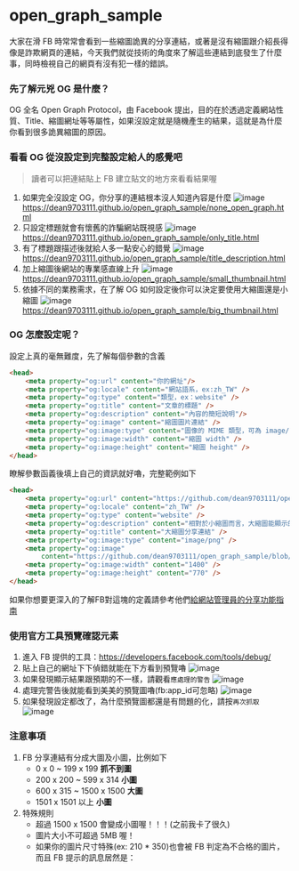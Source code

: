 # open_graph_sample

大家在滑 FB 時常常會看到一些縮圖詭異的分享連結，或著是沒有縮圖跟介紹長得像是詐欺網頁的連結，今天我們就從技術的角度來了解這些連結到底發生了什麼事，同時檢視自己的網頁有沒有犯一樣的錯誤。

### 先了解元兇 OG 是什麼？

OG 全名 Open Graph Protocol，由 Facebook 提出，目的在於透過定義網站性質、Title、縮圖網址等等屬性，如果沒設定就是隨機產生的結果，這就是為什麼你看到很多詭異縮圖的原因。

### 看看 OG 從沒設定到完整設定給人的感覺吧
>讀者可以把連結貼上 FB 建立貼文的地方來看看結果喔

1. 如果完全沒設定 OG，你分享的連結根本沒人知道內容是什麼
    ![image](/img/README/none_open_graph.png)
    https://dean9703111.github.io/open_graph_sample/none_open_graph.html
2. 只設定標題就會有懷舊的詐騙網站既視感
    ![image](/img/README/only_title.png)
    https://dean9703111.github.io/open_graph_sample/only_title.html
3. 有了標題跟描述後就給人多一點安心的錯覺
    ![image](/img/README/title_description.png)
    https://dean9703111.github.io/open_graph_sample/title_description.html
4. 加上縮圖後網站的專業感直線上升
    ![image](/img/README/small_thumbnail.png)
    https://dean9703111.github.io/open_graph_sample/small_thumbnail.html
5. 依據不同的業務需求，在了解 OG 如何設定後你可以決定要使用大縮圖還是小縮圖
    ![image](/img/README/big_thumbnail.png)
    https://dean9703111.github.io/open_graph_sample/big_thumbnail.html


### OG 怎麼設定呢？

設定上真的毫無難度，先了解每個參數的含義
```html
<head>
    <meta property="og:url" content="你的網址"/>
    <meta property="og:locale" content="網站語系，ex:zh_TW" />
    <meta property="og:type" content="類型，ex：website" />
    <meta property="og:title" content="文章的標題" />
    <meta property="og:description" content="內容的簡短說明"/>
    <meta property="og:image" content="縮圖圖片連結" />
    <meta property="og:image:type" content="圖像的 MIME 類型，可為 image/jpeg、image/gif 或 image/png" />
    <meta property="og:image:width" content="縮圖 width" />
    <meta property="og:image:height" content="縮圖 height" />
</head>
```

瞭解參數函義後填上自己的資訊就好嚕，完整範例如下
```html
<head>
	<meta property="og:url" content="https://github.com/dean9703111/open_graph_sample" />
	<meta property="og:locale" content="zh_TW" />
	<meta property="og:type" content="website" />
	<meta property="og:description" content="相對於小縮圖而言，大縮圖能顯示的文字量是比較少的，所以圖片上的資訊更加重要" />
	<meta property="og:title" content="大縮圖分享連結" />
	<meta property="og:image:type" content="image/png" />
	<meta property="og:image"
		content="https://github.com/dean9703111/open_graph_sample/blob/master/img/big_thumbnail.png?raw=true" />
	<meta property="og:image:width" content="1400" />
    <meta property="og:image:height" content="770" />
</head>
```
如果你想要更深入的了解FB對這塊的定義請參考他們[給網站管理員的分享功能指南](https://developers.facebook.com/docs/sharing/webmasters?locale=zh_TW)

### 使用官方工具預覽確認元素
1. 進入 FB 提供的工具：https://developers.facebook.com/tools/debug/
2. 貼上自己的網址下下偵錯就能在下方看到預覽嚕
    ![image](/img/README/debug.png)
3. 如果發現顯示結果跟預期的不一樣，請觀看`應處理的警告`
    ![image](/img/README/debug2.png)
4. 處理完警告後就能看到美美的預覽圖嚕(fb:app_id可忽略)
    ![image](/img/README/debug3.png)
5. 如果發現設定都改了，為什麼預覽圖都還是有問題的化，請按`再次抓取`
    ![image](/img/README/debug4.png)

### 注意事項

1. FB 分享連結有分成大圖及小圖，比例如下
    * 0 x 0 ~ 199 x 199 **抓不到圖**
    * 200 x 200 ~ 599 x 314 **小圖**
    * 600 x 315 ~ 1500 x 1500 **大圖**
    * 1501 x 1501 以上 **小圖**
2. 特殊規則
    * 超過 1500 x 1500 會變成小圖喔！！！(之前我卡了很久)
    * 圖片大小不可超過 5MB 喔！
    * 如果你的圖片尺寸特殊(ex: 210 * 350)也會被 FB 判定為不合格的圖片，而且 FB 提示的訊息居然是：




